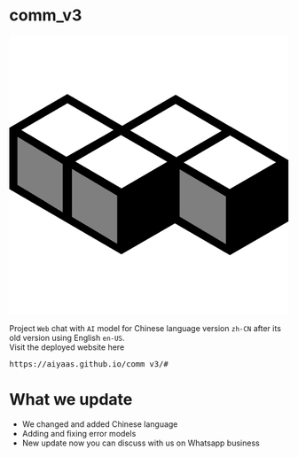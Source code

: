 # comm_v3
<img src="favicon.ico" alt="icon" />

Project `Web` chat with `AI` model for Chinese language version `zh-CN` after its old version using English `en-US`.
<br />Visit the deployed website here 
<pre>https://aiyaas.github.io/comm_v3/#</pre>

# What we update 
- We changed and added Chinese language
- Adding and fixing error models
- New update now you can discuss with us on Whatsapp business

